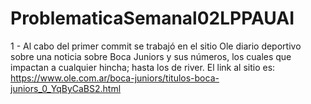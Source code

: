# ProblematicaSemanal02LPPAUAI
1 - Al cabo del primer commit se trabajó en el sitio Ole diario deportivo sobre una noticia sobre Boca Juniors y sus números, los cuales que impactan a cualquier hincha; hasta los de river.
El link al sitio es: https://www.ole.com.ar/boca-juniors/titulos-boca-juniors_0_YqByCaBS2.html
